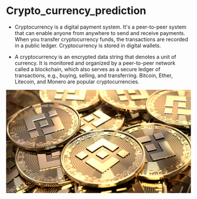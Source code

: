 # Crypto_currency_prediction
* Cryptocurrency is a digital payment system. It's a peer-to-peer system that can enable anyone from anywhere to send and receive payments. When you transfer cryptocurrency funds, the transactions are recorded in a public ledger. Cryptocurrency is stored in digital wallets.

* A cryptocurrency is an encrypted data string that denotes a unit of currency. It is monitored and organized by a peer-to-peer network called a blockchain, which also serves as a secure ledger of transactions, e.g., buying, selling, and transferring. Bitcoin, Ether, Litecoin, and Monero are popular cryptocurrencies.

![alt text](https://github.com/vishwanathmuthuraman/Crypto_currency_prediction/blob/main/crypto_image.jpg?raw=true)
